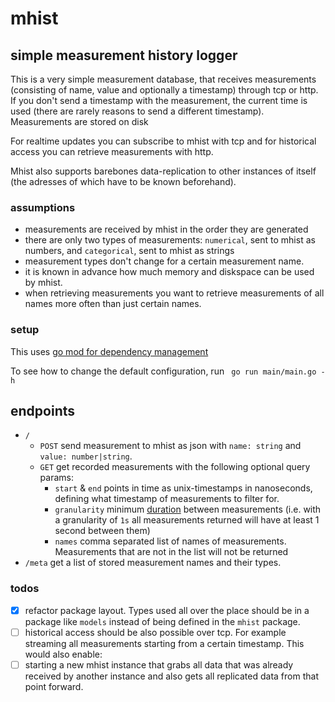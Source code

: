 # mhist
## simple measurement history logger
This is a very simple measurement database, that receives measurements (consisting of name, value and optionally a timestamp) through tcp or http. If you don't send a timestamp with the measurement, the current time is used (there are rarely reasons to send a different timestamp).
Measurements are stored on disk

For realtime updates you can subscribe to mhist with tcp and for historical access you can retrieve measurements with http.

Mhist also supports barebones data-replication to other instances of itself (the adresses of which have to be known beforehand).

### assumptions
- measurements are received by mhist in the order they are generated
- there are only two types of measurements: `numerical`, sent to mhist as numbers, and `categorical`, sent to mhist as strings
- measurement types don't change for a certain measurement name.
- it is known in advance how much memory and diskspace can be used by mhist.
- when retrieving measurements you want to retrieve measurements of all names more often than just certain names.

### setup

This uses [go mod for dependency management](https://github.com/golang/go/wiki/Modules)

To see how to change the default configuration, run ` go run main/main.go -h`

## endpoints

- `/`
  - `POST` send measurement to mhist as json with `name: string` and `value: number|string`.
  - `GET` get recorded measurements with the following optional query params:
    - `start` & `end` points in time as unix-timestamps in nanoseconds, defining what timestamp of measurements to filter for.
    - `granularity` minimum [duration](https://golang.org/pkg/time/#ParseDuration) between measurements (i.e. with a granularity of `1s` all measurements returned will have at least 1 second between them)
    - `names` comma separated list of names of measurements. Measurements that are not in the list will not be returned
- `/meta` get a list of stored measurement names and their types.

### todos

- [X] refactor package layout. Types used all over the place should be in a package like `models` instead of being defined in the `mhist` package.
- [ ] historical access should be also possible over tcp. For example streaming all measurements starting from a certain timestamp. This would also enable:
- [ ] starting a new mhist instance that grabs all data that was already received by another instance and also gets all replicated data from that point forward.
